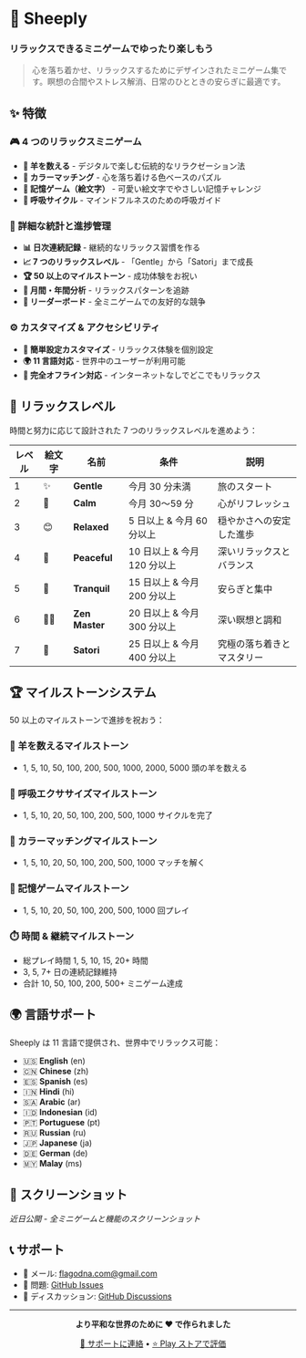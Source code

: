 # 🐑 Sheeply

### リラックスできるミニゲームでゆったり楽しもう

> 心を落ち着かせ、リラックスするためにデザインされたミニゲーム集です。瞑想の合間やストレス解消、日常のひとときの安らぎに最適です。

## ✨ 特徴

### 🎮 4 つのリラックスミニゲーム

- **🐑 羊を数える** - デジタルで楽しむ伝統的なリラクゼーション法
- **🌈 カラーマッチング** - 心を落ち着ける色ベースのパズル
- **🧩 記憶ゲーム（絵文字）** - 可愛い絵文字でやさしい記憶チャレンジ
- **💨 呼吸サイクル** - マインドフルネスのための呼吸ガイド

### 🎯 詳細な統計と進捗管理

- **📊 日次連続記録** - 継続的なリラックス習慣を作る
- **📈 7 つのリラックスレベル** - 「Gentle」から「Satori」まで成長
- **🏆 50 以上のマイルストーン** - 成功体験をお祝い
- **📅 月間・年間分析** - リラックスパターンを追跡
- **🏅 リーダーボード** - 全ミニゲームでの友好的な競争

### ⚙️ カスタマイズ & アクセシビリティ

- **🎨 簡単設定カスタマイズ** - リラックス体験を個別設定
- **🌍 11 言語対応** - 世界中のユーザーが利用可能
- **📱 完全オフライン対応** - インターネットなしでどこでもリラックス

## 🌟 リラックスレベル

時間と努力に応じて設計された 7 つのリラックスレベルを進めよう：

| レベル | 絵文字 | 名前           | 条件                        | 説明                       |
| ------ | ------ | -------------- | --------------------------- | -------------------------- |
| 1      | ✨     | **Gentle**     | 今月 30 分未満              | 旅のスタート               |
| 2      | 🍃     | **Calm**       | 今月 30〜59 分              | 心がリフレッシュ           |
| 3      | 😊     | **Relaxed**    | 5 日以上 & 今月 60 分以上   | 穏やかさへの安定した進歩   |
| 4      | 🌸     | **Peaceful**   | 10 日以上 & 今月 120 分以上 | 深いリラックスとバランス   |
| 5      | 🌙     | **Tranquil**   | 15 日以上 & 今月 200 分以上 | 安らぎと集中               |
| 6      | 🧘‍♂️     | **Zen Master** | 20 日以上 & 今月 300 分以上 | 深い瞑想と調和             |
| 7      | 🌟     | **Satori**     | 25 日以上 & 今月 400 分以上 | 究極の落ち着きとマスタリー |

## 🏆 マイルストーンシステム

50 以上のマイルストーンで進捗を祝おう：

### 🐑 羊を数えるマイルストーン

- 1, 5, 10, 50, 100, 200, 500, 1000, 2000, 5000 頭の羊を数える

### 💨 呼吸エクササイズマイルストーン

- 1, 5, 10, 20, 50, 100, 200, 500, 1000 サイクルを完了

### 🌈 カラーマッチングマイルストーン

- 1, 5, 10, 20, 50, 100, 200, 500, 1000 マッチを解く

### 🧩 記憶ゲームマイルストーン

- 1, 5, 10, 20, 50, 100, 200, 500, 1000 回プレイ

### ⏱️ 時間 & 継続マイルストーン

- 総プレイ時間 1, 5, 10, 15, 20+ 時間
- 3, 5, 7+ 日の連続記録維持
- 合計 10, 50, 100, 200, 500+ ミニゲーム達成

## 🌍 言語サポート

Sheeply は 11 言語で提供され、世界中でリラックス可能：

- 🇺🇸 **English** (en)
- 🇨🇳 **Chinese** (zh)
- 🇪🇸 **Spanish** (es)
- 🇮🇳 **Hindi** (hi)
- 🇸🇦 **Arabic** (ar)
- 🇮🇩 **Indonesian** (id)
- 🇵🇹 **Portuguese** (pt)
- 🇷🇺 **Russian** (ru)
- 🇯🇵 **Japanese** (ja)
- 🇩🇪 **German** (de)
- 🇲🇾 **Malay** (ms)

## 📱 スクリーンショット

_近日公開 - 全ミニゲームと機能のスクリーンショット_

## 📞 サポート

- 📧 メール: flagodna.com@gmail.com
- 🐛 問題: [GitHub Issues](https://github.com/Flagodna-Developer/sheeply/issues)
- 💬 ディスカッション: [GitHub Discussions](https://github.com/Flagodna-Developer/sheeply/discussions)

---

<div align="center">

**より平和な世界のために ❤️ で作られました**

[📧 サポートに連絡](mailto:flagodna.com@gmail.com) • [⭐ Play ストアで評価](https://play.google.com/store/apps/details?id=com.flagodna.sheeply)

</div>
